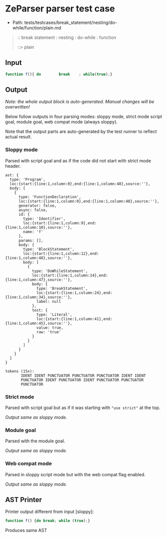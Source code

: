 # ZeParser parser test case

- Path: tests/testcases/break_statement/nesting/do-while/function/plain.md

> :: break statement : nesting : do-while : function
>
> ::> plain

## Input

`````js
function f(){ do        break    ; while(true);}
`````

## Output

_Note: the whole output block is auto-generated. Manual changes will be overwritten!_

Below follow outputs in four parsing modes: sloppy mode, strict mode script goal, module goal, web compat mode (always sloppy).

Note that the output parts are auto-generated by the test runner to reflect actual result.

### Sloppy mode

Parsed with script goal and as if the code did not start with strict mode header.

`````
ast: {
  type: 'Program',
  loc:{start:{line:1,column:0},end:{line:1,column:48},source:''},
  body: [
    {
      type: 'FunctionDeclaration',
      loc:{start:{line:1,column:0},end:{line:1,column:48},source:''},
      generator: false,
      async: false,
      id: {
        type: 'Identifier',
        loc:{start:{line:1,column:9},end:{line:1,column:10},source:''},
        name: 'f'
      },
      params: [],
      body: {
        type: 'BlockStatement',
        loc:{start:{line:1,column:12},end:{line:1,column:48},source:''},
        body: [
          {
            type: 'DoWhileStatement',
            loc:{start:{line:1,column:14},end:{line:1,column:47},source:''},
            body: {
              type: 'BreakStatement',
              loc:{start:{line:1,column:24},end:{line:1,column:34},source:''},
              label: null
            },
            test: {
              type: 'Literal',
              loc:{start:{line:1,column:41},end:{line:1,column:45},source:''},
              value: true,
              raw: 'true'
            }
          }
        ]
      }
    }
  ]
}

tokens (15x):
       IDENT IDENT PUNCTUATOR PUNCTUATOR PUNCTUATOR IDENT IDENT
       PUNCTUATOR IDENT PUNCTUATOR IDENT PUNCTUATOR PUNCTUATOR
       PUNCTUATOR
`````

### Strict mode

Parsed with script goal but as if it was starting with `"use strict"` at the top.

_Output same as sloppy mode._

### Module goal

Parsed with the module goal.

_Output same as sloppy mode._

### Web compat mode

Parsed in sloppy script mode but with the web compat flag enabled.

_Output same as sloppy mode._

## AST Printer

Printer output different from input [sloppy]:

````js
function f() {do break; while (true);}
````

Produces same AST
